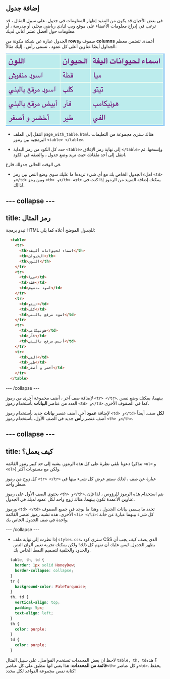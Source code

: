 ## إضافة جدول

في بعض الأحيان قد يكون من المفيد إظهار المعلومات في جدول. على سبيل المثال ، قد ترغب في إدراج معلومات الأعضاء على موقع ويب لنادي رياضي محلي أو مدرسة ، أو معلومات حول أفضل عشر أغاني لديك.

الجدول عبارة عن شبكة مكونة من **rows**صفوف و **columns** أعمدة. تتضمن معظم الجداول أيضًا عناوين أعلى كل عمود ، تسمى رأس . إليك مثالاً:

![مثال لمعلومات في الجدول](images/egTableResult.png)

- انتقل إلى الملف `page_with_table.html`. هناك سترى مجموعة من التعليمات البرمجية بين رموز `<table> </table>`.

- حدد كل الكود من رمز البداية `<table>` إلى نهاية رمز الإغلاق `</table>` وإنسخها. ثم انتقل إلى أحد ملفاتك حيث تريد وضع جدول ، والصقه في الكود.

في الوقت الحالي جدولك فارغ.

- املء الجدول الخاص بك مع أي شيء تريده! ما عليك سوى وضع النص بين رمز `<td> و</td>` وبين رمز `<th> و</th>`. يمكنك إضافة المزيد من الرموز إذا كنت في حاجة لذالك.

--- collapse ---
---
title: رمز المثال
---

تبدو برمجة HTML للجدول الموضح أعلاه كما يلي:

```html
  <table>
    <tr>
      <th>اسماء لحيوانات أليفة</th>
      <th>الحيوان</th>
      <th>اللون</th>
    </tr>
    <tr>
      <td>ميا</td>
      <td>قطة</td>
      <td>اسود منفوش</td>
    </tr>
    <tr>
      <td>تيتو</td>
      <td>كلب</td>
      <td>اسود مرقع بالبني</td>
    </tr>
    <tr>
      <td>هونيكامب</td>
      <td>فآر</td>
      <td>أبيض مرقع بالبني</td>
    </tr>
    <tr>
      <td>الفي</td>
      <td>طير</td>
      <td>أخضر و أصفر</td>
    </tr>
  </table>
```

--- /collapse ---

لإضافة صف آخر ، أضف مجموعة أخرى من رموز `<tr> </tr>`. بينهما، يمكنك وضع نفس العدد من عناصر **البيانات** بأستخدام رموز `<td> و</td>` كما في الصفوف الأخرى.

لإضافة **عمود** آخر، أضف عنصر **بيانات** جديد بأستخدام رموز `<td> و</td>` **لكل** صف. أيضاً أضف عنصر **رأس** جديد في الصف الأول، بأستخدام رموز `<th> و</th>`.

--- collapse ---
---
title: كيف يعمل؟
---

دعونا نلقي نظرة على كل هذه الرموز. يشبه إلى حد كبير رموز القائمة (تتذكر `<ul>` و `<ol>`) ولكن مع مستويات أكثر.

كل زوج من رموز `<tr> </tr>` عبارة عن صف ، لذلك سيتم عرض كل شيء بينها في سطر واحد.

يحتوي الصف الأول على رموز `<th> و</th>`. يتم استخدام هذه الرموز للرؤوس ، لذا فإن عناوين الأعمدة تكون بينهما. هناك زوج واحد لكل عمود لديك في الجدول.

ورموز `<td> </td>` تحدد ما يسمى بيانات الجدول ، وهذا ما بوجد في جميع الصفوف الأخرى. هذه تشبه رموز عنصر القائمة `<li> </li>`: كل شيء بينهما عبارة عن خانة واحدة في صف الجدول الخاص بك.

--- /collapse ---

- إذا نظرت إلى نهاية ملف `styles.css`، سترى كود CSS الذي يصف كيف يجب أن يظهر الجدول. ليس عليك أن تفهم كل ذلك! ولكن يمكنك تجربة تغيير ألوان النص والحدود والخلفية لتصميم النمط الخاص بك.

```css
  table, th, td {
    border: 1px solid HoneyDew;
    border-collapse: collapse;
  }
  tr {
    background-color: PaleTurquoise;
  }
  th, td {
    vertical-align: top;
    padding: 5px;
    text-align: left;
  }
  th {
    color: purple;
  }
  td {
    color: purple;
  }
```

لاحظ ان بعض المحددات تستخدم الفواصل، على سبيل المثال `table, th, td`؟ هذه **قائمة من المحددات**: هذا يعني انها تنطبق على كل عناصر`<th>` و كل عناصر`<td>`. يحفظ كتابة نفس مجموعة القواعد لكل محدد!